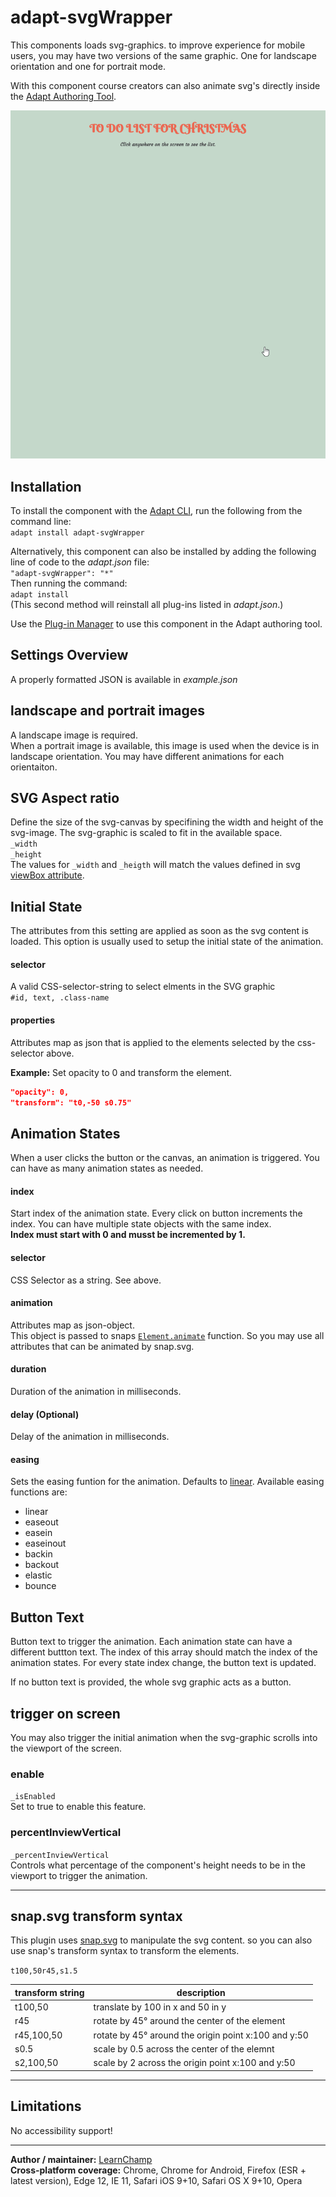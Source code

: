 # adapt-svgWrapper

This components loads svg-graphics. to improve experience for mobile users, you may have two versions of the same graphic. One for landscape orientation and one for portrait mode. 

With this component course creators can also animate svg's directly inside the [Adapt Authoring Tool](https://github.com/adaptlearning/adapt_authoring). 

![svgWrapper](https://github.com/LearnChamp/sharedAssets/blob/master/assets/adapt-svgWrapper.gif?raw=true)   

## Installation
To install the component with the [Adapt CLI](https://github.com/adaptlearning/adapt-cli), run the following from the command line:  
`adapt install adapt-svgWrapper`

Alternatively, this component can also be installed by adding the following line of code to the *adapt.json* file:  
`"adapt-svgWrapper": "*"`  
Then running the command:  
`adapt install`  
(This second method will reinstall all plug-ins listed in *adapt.json*.)  

Use the [Plug-in Manager](https://github.com/adaptlearning/adapt_authoring/wiki/Plugin-Manager) to use this component in the Adapt authoring tool.

## Settings Overview
A properly formatted JSON is available in *example.json*

## landscape and portrait images 
A landscape image is required.   
When a portrait image is available, this image is used when the device is in landscape orientation. You may have different animations for each orientaiton.

## SVG Aspect ratio  
Define the size of the svg-canvas by specifining the width and height of the svg-image. The svg-graphic is scaled to fit in the available space.   
`_width`   
`_height`   
The values for `_width` and `_heigth` will match the values defined in svg [viewBox attribute](http://tutorials.jenkov.com/svg/svg-viewport-view-box.html).   

## Initial State
The attributes from this setting are applied as soon as the svg content is loaded. This option is usually used to setup the initial state of the animation. 

#### selector 
A valid CSS-selector-string to select elments in the SVG graphic    
`#id, text, .class-name`   

#### properties 
Attributes map as json that is applied to the elements selected by the css-selector above.     

**Example:** Set opacity to 0 and transform the element. 
```json
"opacity": 0,
"transform": "t0,-50 s0.75"
```

## Animation States 
When a user clicks the button or the canvas, an animation is triggered. You can have as many animation states as needed. 

#### index
Start index of the animation state. Every click on button increments the index. You can have multiple state objects with the same index.    
**Index must start with 0 and musst be incremented by 1.**  

#### selector
CSS Selector as a string. See above.

#### animation
Attributes map as json-object.    
This object is passed to snaps [`Element.animate`](http://snapsvg.io/docs/#Element.animate) function. So you may use all attributes that can be animated by snap.svg.

#### duration 
Duration of the animation in milliseconds. 

#### delay (Optional)
Delay of the animation in milliseconds. 

#### easing 
Sets the easing funtion for the animation. Defaults to [linear](http://snapsvg.io/docs/#mina.linear). Available easing functions are: 
- linear
- easeout
- easein
- easeinout
- backin
- backout
- elastic
- bounce

## Button Text
Button text to trigger the animation. Each animation state can have a different buttton text. The index of this array should match the index of the animation states. For every state index change, the button text is updated.

If no button text is provided, the whole svg graphic acts as a button. 

## trigger on screen 
You may also trigger the initial animation when the svg-graphic scrolls into the viewport of the screen. 

### enable
`_isEnabled`   
Set to true to enable this feature.

### percentInviewVertical
`_percentInviewVertical`   
Controls what percentage of the component's height needs to be in the viewport to trigger the animation.

----------------------------
## snap.svg transform syntax 
This plugin uses [snap.svg](http://snapsvg.io/) to manipulate the svg content. so you can also use snap's transform syntax to transform the elements. 

`t100,50r45,s1.5`

| transform string | description |
|---|---|
| t100,50 | translate by 100 in x and 50 in y |
| r45 | rotate by 45° around the center of the element |
| r45,100,50 | rotate by 45° around the origin point x:100 and y:50 |
| s0.5 | scale by 0.5 across the center of the elemnt |
| s2,100,50 | scale by 2 across the origin point x:100 and y:50 |

----------------------------

## Limitations
No accessibility support! 

----------------------------
**Author / maintainer:** [LearnChamp](https://github.com/LearnChamp)  
**Cross-platform coverage:** Chrome, Chrome for Android, Firefox (ESR + latest version), Edge 12, IE 11, Safari iOS 9+10, Safari OS X 9+10, Opera    